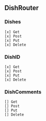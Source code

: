 ## DishRouter
### Dishes
    [x] Get 
    [x] Post
    [x] Put
    [x] Delete
### DishID
    [x] Get 
    [x] Post
    [x] Put
    [x] Delete
### DishComments
    [] Get 
    [] Post
    [] Put
    [] Delete